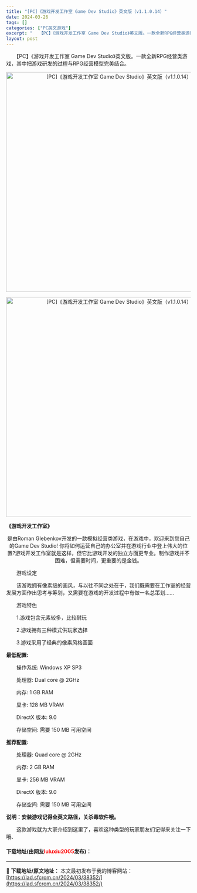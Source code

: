 ```yaml
---
title: "[PC]《游戏开发工作室 Game Dev Studio》英文版（v1.1.0.14）"
date: 2024-03-26
tags: []
categories: ["PC英文游戏"]
excerpt: "　　【PC】《游戏开发工作室 Game Dev Studio》英文版。一款全新RPG经营类游戏，其中把游戏研发的过程与RPG经营模型完美结合。 《游戏开发工作室》 是由Roman Glebenkov开发的一款模拟经营类游戏，在游戏中，欢迎来到您自己的Game Dev Studio! 你将如何运营自己&hellip;"
layout: post
---
```


 <p>　　【PC】《游戏开发工作室 Game Dev Studio》英文版。一款全新RPG经营类游戏，其中把游戏研发的过程与RPG经营模型完美结合。</p> <p align="center"><img align="" border="0" src="https://lad.sfcrom.cn/wp-content/uploads/2024/03/20240326_6602de281d9cb.webp" width="600" alt="[PC]《游戏开发工作室 Game Dev Studio》英文版（v1.1.0.14）" /></p> <p align="center"><img align="" border="0" src="https://lad.sfcrom.cn/wp-content/uploads/2024/03/20240326_6602de2873cda.webp" width="600" alt="[PC]《游戏开发工作室 Game Dev Studio》英文版（v1.1.0.14）" /></p> <p><strong>《游戏开发工作室》</strong></p> <p align="center">是由Roman Glebenkov开发的一款模拟经营类游戏，在游戏中，欢迎来到您自己的Game Dev Studio! 你将如何运营自己的办公室并在游戏行业中登上伟大的位置?游戏开发工作室就是这样，但它比游戏开发的独立方面更专业。制作游戏并不困难，但需要时间，更重要的是金钱。</p> <p>　　游戏设定</p> <p>　　该游戏拥有像素级的画风，与以往不同之处在于，我们既需要在工作室的经营发展方面作出思考与筹划，又需要在游戏的开发过程中有做一名总策划&hellip;&hellip;</p> <p>　　游戏特色</p> <p>　　1.游戏包含元素较多，比较耐玩</p> <p>　　2.游戏拥有三种模式供玩家选择</p> <p>　　3.游戏采用了经典的像素风格画面</p> <p><strong>最低配置:</strong></p> <p>　　操作系统: Windows XP SP3</p> <p>　　处理器: Dual core @ 2GHz</p> <p>　　内存: 1 GB RAM</p> <p>　　显卡: 128 MB VRAM</p> <p>　　DirectX 版本: 9.0</p> <p>　　存储空间: 需要 150 MB 可用空间</p> <p><strong>推荐配置:</strong></p> <p>　　处理器: Quad core @ 2GHz</p> <p>　　内存: 2 GB RAM</p> <p>　　显卡: 256 MB VRAM</p> <p>　　DirectX 版本: 9.0</p> <p>　　存储空间: 需要 150 MB 可用空间</p> <p><strong>说明：安装游戏记得全英文路径，关杀毒软件哦。</strong></p> <p>　　这款游戏就为大家介绍到这里了，喜欢这种类型的玩家朋友们记得来关注一下哦、</p> <p><h4>下载地址(由网友<font color="red">luluxiu2005</font>发布)：</h4></p> 

---
📖 **下载地址/原文地址：** 本文最初发布于我的博客网站：[https://lad.sfcrom.cn/2024/03/38352/](https://lad.sfcrom.cn/2024/03/38352/)
